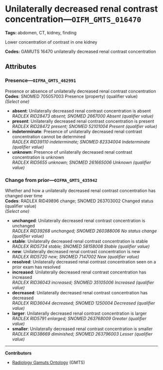 # Unilaterally decreased renal contrast concentration—`OIFM_GMTS_016470`

**Tags:** abdomen, CT, kidney, finding

Lower concentration of contrast in one kidney

**Codes:** GAMUTS 16470 unilaterally decreased renal contrast concentration

## Attributes

### Presence—`OIFMA_GMTS_462991`

Presence or absence of unilaterally decreased renal contrast concentration  
**Codes**: SNOMED 705057003 Presence (property) (qualifier value)  
*(Select one)*

- **absent**: Unilaterally decreased renal contrast concentration is absent  
_RADLEX RID28473 absent; SNOMED 2667000 Absent (qualifier value)_
- **present**: Unilaterally decreased renal contrast concentration is present  
_RADLEX RID28472 present; SNOMED 52101004 Present (qualifier value)_
- **indeterminate**: Presence of unilaterally decreased renal contrast concentration cannot be determined  
_RADLEX RID39110 indeterminate; SNOMED 82334004 Indeterminate (qualifier value)_
- **unknown**: Presence of unilaterally decreased renal contrast concentration is unknown  
_RADLEX RID5655 unknown; SNOMED 261665006 Unknown (qualifier value)_

### Change from prior—`OIFMA_GMTS_435942`

Whether and how a unilaterally decreased renal contrast concentration has changed over time  
**Codes**: RADLEX RID49896 change; SNOMED 263703002 Changed status (qualifier value)  
*(Select one)*

- **unchanged**: Unilaterally decreased renal contrast concentration is unchanged  
_RADLEX RID39268 unchanged; SNOMED 260388006 No status change (qualifier value)_
- **stable**: Unilaterally decreased renal contrast concentration is stable  
_RADLEX RID5734 stable; SNOMED 58158008 Stable (qualifier value)_
- **new**: Unilaterally decreased renal contrast concentration is new  
_RADLEX RID5720 new; SNOMED 7147002 New (qualifier value)_
- **resolved**: Unilaterally decreased renal contrast concentration seen on a prior exam has resolved  
- **increased**: Unilaterally decreased renal contrast concentration has increased  
_RADLEX RID36043 increased; SNOMED 35105006 Increased (qualifier value)_
- **decreased**: Unilaterally decreased renal contrast concentration has decreased  
_RADLEX RID36044 decreased; SNOMED 1250004 Decreased (qualifier value)_
- **larger**: Unilaterally decreased renal contrast concentration is larger  
_RADLEX RID5791 enlarged; SNOMED 263768009 Greater (qualifier value)_
- **smaller**: Unilaterally decreased renal contrast concentration is smaller  
_RADLEX RID38669 diminished; SNOMED 263796003 Lesser (qualifier value)_

---

**Contributors**

- [Radiology Gamuts Ontology](https://gamuts.net/) (GMTS)